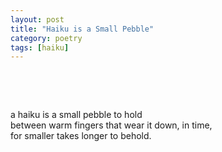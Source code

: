 ```yaml
---
layout: post
title: "Haiku is a Small Pebble"
category: poetry
tags: [haiku]
---
```

<p>&nbsp;</p>
<p>&nbsp;</p>

a haiku is a small pebble to hold   
between warm fingers that wear it down, in time,  
for smaller takes longer to behold.  


<p>&nbsp;</p>
<p>&nbsp;</p>

